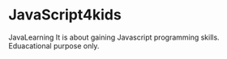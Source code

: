 # JavaScript4kids
JavaLearning
It is about gaining Javascript programming skills. Eduacational purpose only.

